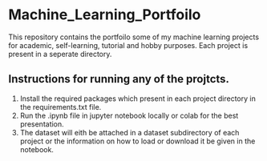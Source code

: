 # Machine_Learning_Portfoilo
This repository contains the portfoilo some of my machine learning projects for academic, self-learning, tutorial and hobby purposes. Each project is present in a seperate directory.

## Instructions for running any of the projtcts.
1. Install the required packages which present in each project directory in the requirements.txt file.
2. Run the .ipynb file in jupyter notebook locally or colab for the best presentation.
3. The dataset will eith be attached in a dataset subdirectory of each project or the information on how to load or download it be given in the notebook.
     

